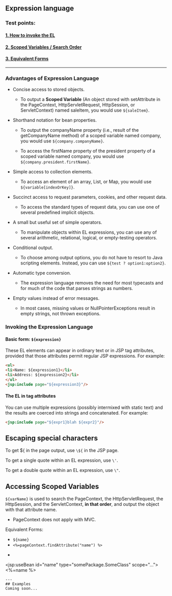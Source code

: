 ## Expression language

### Test points:
#### [1. How to invoke the EL](#invoking)

#### [2. Scoped Variables / Search Order](#scoped)

#### [3. Equivalent Forms](#equivalent)

---

### Advantages of Expression Language

- Concise access to stored objects.
  - To output a __Scoped Variable__ (An object stored with setAttribute in the PageContext, HttpServletRequest, HttpSession, or ServletContext) named saleItem, you would use `${saleItem}`.


- Shorthand notation for bean properties.
  - To output the companyName property (i.e., result of the getCompanyName method) of a scoped variable named company, you would use `${company.companyName}`.

  - To access the firstName property of the president property of a scoped variable named company, you would use `${company.president.firstName}`.

- Simple access to collection elements.
  - To access an element of an array, List, or Map, you would use `${variable[indexOrKey]}`.


- Succinct access to request parameters, cookies, and other request data.
  - To access the standard types of request data, you can use one of several predefined implicit objects.


- A small but useful set of simple operators.
  - To manipulate objects within EL expressions, you can use any of several arithmetic, relational, logical, or empty-testing operators.


- Conditional output.
  - To choose among output options, you do not have to resort to Java scripting elements. Instead, you can use `${test ? option1:option2}`.


- Automatic type conversion.
  - The expression language removes the need for most typecasts and for much of the code that parses strings as numbers.


- Empty values instead of error messages.
  - In most cases, missing values or NullPointerExceptions result in empty strings, not thrown exceptions.

<a name="invoking"></a>
### Invoking the Expression Language

#### Basic form: `${expression}`
These EL elements can appear in ordinary text or in JSP tag attributes, provided that those attributes permit regular JSP expressions. For example:
```html
<ul>
<li>Name: ${expression1}</li>
<li>Address: ${expression2}</li>
</ul>
<jsp:include page="${expression3}"/>
  ```


#### The EL in tag attributes
You can use multiple expressions (possibly intermixed with static text) and the results are coerced into strings and concatenated. For example:
```html
<jsp:include page="${expr1}blah ${expr2}"/>
```

## Escaping special characters
To get ${ in the page output, use `\${` in the JSP page.

To get a single quote within an EL expression, use `\'`.

To get a double quote within an EL expression, use `\"`.

<a name="scoped"></a>
## Accessing Scoped Variables
`${varName}` is used to search the PageContext, the HttpServletRequest, the HttpSession, and the ServletContext, __in that order__, and output the object with that attribute name.
* PageContext does not apply with MVC.

<a name="equivalent"></a>
Equivalent Forms:
- `${name}`
- `<%=pageContext.findAttribute("name") %>`
- ```html
<jsp:useBean id="name"
    type="somePackage.SomeClass"
    scope="...">
<%=name %>
```
---
## Examples
Coming soon...
